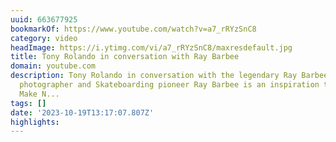 ```yaml
---
uuid: 663677925
bookmarkOf: https://www.youtube.com/watch?v=a7_rRYzSnC8
category: video
headImage: https://i.ytimg.com/vi/a7_rRYzSnC8/maxresdefault.jpg
title: Tony Rolando in conversation with Ray Barbee
domain: youtube.com
description: Tony Rolando in conversation with the legendary Ray Barbee!Musician,
  photographer and Skateboarding pioneer Ray Barbee is an inspiration to us here at
  Make N...
tags: []
date: '2023-10-19T13:17:07.807Z'
highlights:
---
```



